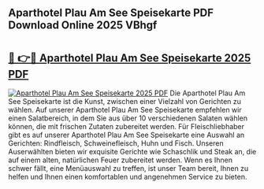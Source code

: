 ## Aparthotel Plau Am See Speisekarte PDF Download Online 2025 VBhgf

# <h2><a href="http://gc8kcpe.nevu.top/?p=Aparthotel+Plau+Am+See+Speisekarte">🔗 👉🔴 Aparthotel Plau Am See Speisekarte 2025 PDF</a></h2>

[![Aparthotel Plau Am See Speisekarte 2025 PDF](https://i.imgur.com/dBaPXMq.png)](http://gc8kcpe.nevu.top/?p=Aparthotel+Plau+Am+See+Speisekarte)
Die Aparthotel Plau Am See Speisekarte ist die Kunst, zwischen einer Vielzahl von Gerichten zu wählen. Auf unserer Aparthotel Plau Am See Speisekarte empfehlen wir einen Salatbereich, in dem Sie aus über 10 verschiedenen Salaten wählen können, die mit frischen Zutaten zubereitet werden. Für Fleischliebhaber gibt es auf unserer Aparthotel Plau Am See Speisekarte eine Auswahl an Gerichten: Rindfleisch, Schweinefleisch, Huhn und Fisch. Unseren Auserwählten bieten wir exquisite Gerichte wie Schaschlik und Steak an, die auf einem alten, natürlichen Feuer zubereitet werden. Wenn es Ihnen schwer fällt, eine Menüauswahl zu treffen, ist unser Team bereit, Ihnen zu helfen und Ihnen einen komfortablen und angenehmen Service zu bieten.
